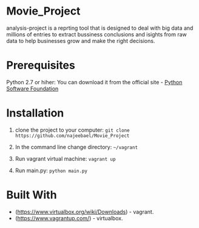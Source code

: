 # Movie_Project

analysis-project is a reprting tool that is designed to deal with big data and millions of entries
to extract bussiness conclusions and isights from raw data to help businesses grow and make the right decisions.

# Prerequisites

Python 2.7 or hiher: You can download it from the official site - [Python Software Foundation](https://www.python.org)



# Installation 


1. clone the project to your computer: ` git clone https://github.com/najeebael/Movie_Project `

2. In the command line change directory: ` ~/vagrant `

3. Run vagrant virtual machine: ` vagrant up `

4. Run main.py: ` python main.py `

# Built With

* (https://www.virtualbox.org/wiki/Downloads) - vagrant.
* (https://www.vagrantup.com/) - virtualbox.

